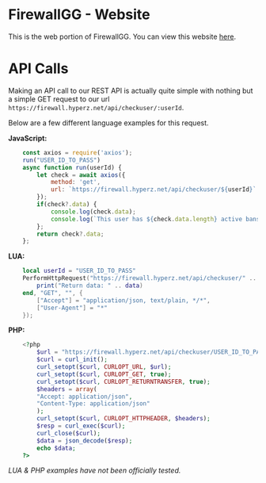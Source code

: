 # FirewallGG - Website
This is the web portion of FirewallGG. You can view this website [here](https://firewall.hyperz.net).

# API Calls
Making an API call to our REST API is actually quite simple with nothing but a simple GET request to our url `https://firewall.hyperz.net/api/checkuser/:userId`.

Below are a few different language examples for this request.

**JavaScript:**
```js
    const axios = require('axios');
    run("USER_ID_TO_PASS")
    async function run(userId) {
        let check = await axios({
            method: 'get',
            url: `https://firewall.hyperz.net/api/checkuser/${userId}`
        });
        if(check?.data) {
            console.log(check.data);
            console.log(`This user has ${check.data.length} active bans.`)
        };
        return check?.data;
    };
```

**LUA:**
```lua
    local userId = "USER_ID_TO_PASS"
    PerformHttpRequest("https://firewall.hyperz.net/api/checkuser/" .. userId, function(data)
        print("Return data: " .. data)
    end, "GET", "", {
        ["Accept"] = "application/json, text/plain, */*",
        ["User-Agent"] = "*"
    });
```

**PHP:**
```php
    <?php
        $url = "https://firewall.hyperz.net/api/checkuser/USER_ID_TO_PASS";
        $curl = curl_init();
        curl_setopt($curl, CURLOPT_URL, $url);
        curl_setopt($curl, CURLOPT_GET, true);
        curl_setopt($curl, CURLOPT_RETURNTRANSFER, true);
        $headers = array(
        "Accept: application/json",
        "Content-Type: application/json"
        );
        curl_setopt($curl, CURLOPT_HTTPHEADER, $headers);
        $resp = curl_exec($curl);
        curl_close($curl);
        $data = json_decode($resp);
        echo $data;
    ?>
```

*LUA & PHP examples have not been officially tested.*
